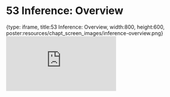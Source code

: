 # 53 Inference: Overview
 
{type: iframe, title:53 Inference: Overview, width:800, height:600, poster:resources/chapt_screen_images/inference-overview.png}
![](https://datatrail-jhu.github.io/DataTrail/no_toc/inference-overview.html)
 

 
